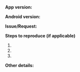 
**App version:**

**Android version:**

**Issue/Request:**

**Steps to reproduce (if applicable)**

 1.
 2.
 3.

**Other details:**
